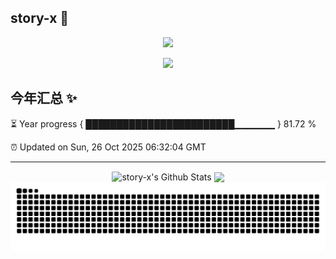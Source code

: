 
## story-x  👋
<p align="center"><img src="https://github.com/story-x/story-x/blob/master/gif/RThN0hOS2GO4M.gif" /></p>

<p align="center"><img src="https://profile-counter.glitch.me/story-x/count.svg" /></p>


## 今年汇总 ✨

⏳ Year progress { ████████████████████████▁▁▁▁▁▁ } 81.72 %

⏰ Updated on Sun, 26 Oct 2025 06:32:04 GMT

---
<p align="center">
<img align="center" src="https://stats.135795.xyz/api?username=story-x&show_icons=true&count_private=true&include_all_commits=true&line_height=21" alt="story-x's Github Stats" />
<img align="center" src="https://stats.135795.xyz/api/top-langs/?username=story-x&hide_langs_below=1&theme=default&line_height=27&layout=compact" />
<picture>
<source media="(prefers-color-scheme: dark)" srcset="https://raw.githubusercontent.com/story-x/story-x/output/github-contribution-grid-snake-dark.svg">
<source media="(prefers-color-scheme: light)" srcset="https://raw.githubusercontent.com/story-x/story-x/output/github-contribution-grid-snake.svg">
<img alt="github contribution grid snake animation" src="https://raw.githubusercontent.com/story-x/story-x/output/github-contribution-grid-snake.svg">
</picture>
</p>

